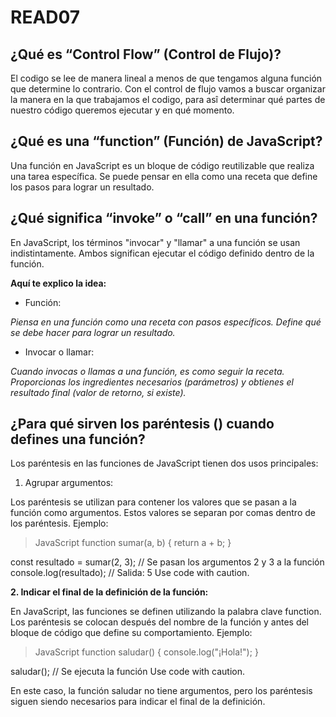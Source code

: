 # READ07

## ¿Qué es “Control Flow” (Control de Flujo)?

El codigo se lee de manera lineal a menos de que tengamos alguna función que determine lo contrario. Con el control de flujo vamos a buscar organizar la manera en la que trabajamos el codigo, para asî determinar qué partes de nuestro código queremos ejecutar y en qué momento.


## ¿Qué es una “function” (Función) de JavaScript?

Una función en JavaScript es un bloque de código reutilizable que realiza una tarea específica. Se puede pensar en ella como una receta que define los pasos para lograr un resultado.

## ¿Qué significa “invoke” o “call” en una función?

En JavaScript, los términos "invocar" y "llamar" a una función se usan indistintamente. Ambos significan ejecutar el código definido dentro de la función.

**Aquí te explico la idea:**

- Función: 

*Piensa en una función como una receta con pasos específicos. Define qué se debe hacer para lograr un resultado.*

- Invocar o llamar: 

*Cuando invocas o llamas a una función, es como seguir la receta. Proporcionas los ingredientes necesarios (parámetros) y obtienes el resultado final (valor de retorno, si existe).*

## ¿Para qué sirven los paréntesis () cuando defines una función?

Los paréntesis en las funciones de JavaScript tienen dos usos principales:

1. Agrupar argumentos:

Los paréntesis se utilizan para contener los valores que se pasan a la función como argumentos.
Estos valores se separan por comas dentro de los paréntesis.
Ejemplo:

>JavaScript
function sumar(a, b) {
  return a + b;
}

const resultado = sumar(2, 3); // Se pasan los argumentos 2 y 3 a la función
console.log(resultado); // Salida: 5
Use code with caution.

**2. Indicar el final de la definición de la función:**

En JavaScript, las funciones se definen utilizando la palabra clave function.
Los paréntesis se colocan después del nombre de la función y antes del bloque de código que define su comportamiento.
Ejemplo:

> JavaScript
function saludar() {
  console.log("¡Hola!");
}

saludar(); // Se ejecuta la función
Use code with caution.

En este caso, la función saludar no tiene argumentos, pero los paréntesis siguen siendo necesarios para indicar el final de la definición.
